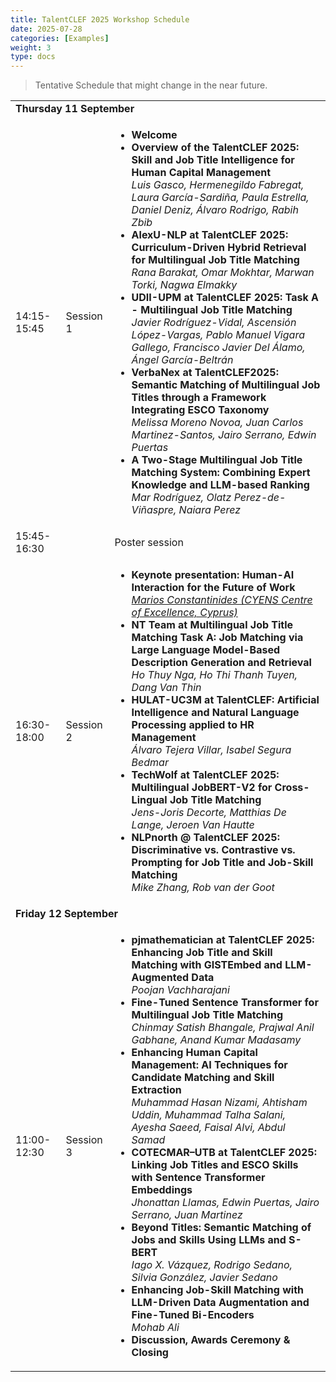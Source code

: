 ```yaml
---
title: TalentCLEF 2025 Workshop Schedule
date: 2025-07-28
categories: [Examples]
weight: 3
type: docs  
---
```


> Tentative Schedule that might change in the near future.


<table>

  <tbody>
    <tr><td colspan="3"><strong>Thursday 11 September</strong></td></tr>
    <tr>
      <td>14:15-15:45</td>
      <td>Session 1</td>
      <td>
        <ul>
          <li><strong>Welcome</strong></li>
          <li><strong>Overview of the TalentCLEF 2025: Skill and Job Title Intelligence for Human Capital Management</strong><br>
          <em>Luis Gasco, Hermenegildo Fabregat, Laura García-Sardiña, Paula Estrella, Daniel Deniz, Álvaro Rodrigo, Rabih Zbib</em></li>
          <li><strong>AlexU-NLP at TalentCLEF 2025: Curriculum-Driven Hybrid Retrieval for Multilingual Job Title Matching</strong><br>
          <em>Rana Barakat, Omar Mokhtar, Marwan Torki, Nagwa Elmakky</em></li>
          <li><strong>UDII-UPM at TalentCLEF 2025: Task A - Multilingual Job Title Matching</strong><br>
          <em>Javier Rodríguez-Vidal, Ascensión López-Vargas, Pablo Manuel Vigara Gallego, Francisco Javier Del Álamo, Ángel García-Beltrán</em></li>
          <li><strong>VerbaNex at TalentCLEF2025: Semantic Matching of Multilingual Job Titles through a Framework Integrating ESCO Taxonomy</strong> <br>
          <em>Melissa Moreno Novoa, Juan Carlos Martinez-Santos, Jairo Serrano, Edwin Puertas</em></li>
          <li><strong>A Two-Stage Multilingual Job Title Matching System: Combining Expert Knowledge and LLM-based Ranking</strong><br>
          <em>Mar Rodríguez, Olatz Perez-de-Viñaspre, Naiara Perez</em></li>
        </ul>
      </td>
    </tr>
    <tr>
      <td>15:45-16:30</td>
      <td></td>
      <td>Poster session</td>
    </tr>
    <tr>
      <td>16:30-18:00</td>
      <td>Session 2</td>
      <td>
        <ul>
          <li><strong>Keynote presentation: Human-AI Interaction for the Future of Work</strong><br>
          <a href="https://comarios.com/" target="_blank"><em>Marios Constantinides (CYENS Centre of Excellence, Cyprus)</em></a></li>
          <li><strong>NT Team at Multilingual Job Title Matching Task A: Job Matching via Large Language Model-Based Description Generation and Retrieval</strong><br>
          <em>Ho Thuy Nga, Ho Thi Thanh Tuyen, Dang Van Thin</em></li>
          <li><strong>HULAT-UC3M at TalentCLEF: Artificial Intelligence and Natural Language Processing applied to HR Management</strong><br>
          <em>Álvaro Tejera Villar, Isabel Segura Bedmar</em></li>
          <li><strong>TechWolf at TalentCLEF 2025: Multilingual JobBERT-V2 for Cross-Lingual Job Title Matching</strong><br>
          <em>Jens-Joris Decorte, Matthias De Lange, Jeroen Van Hautte</em></li>
          <li><strong>NLPnorth @ TalentCLEF 2025: Discriminative vs. Contrastive vs. Prompting for Job Title and Job-Skill Matching</strong><br>
          <em>Mike Zhang, Rob van der Goot</em></li>
        </ul>
      </td>
    </tr>
    <tr><td colspan="3"><strong>Friday 12 September</strong></td></tr>
    <tr>
      <td>11:00-12:30</td>
      <td>Session 3</td>
      <td>
        <ul>
          <li><strong>pjmathematician at TalentCLEF 2025: Enhancing Job Title and Skill Matching with GISTEmbed and LLM-Augmented Data</strong><br>
          <em>Poojan Vachharajani</em></li>
          <li><strong>Fine-Tuned Sentence Transformer for Multilingual Job Title Matching</strong> <br>
          <em>Chinmay Satish Bhangale, Prajwal Anil Gabhane, Anand Kumar Madasamy</em></li>
          <li><strong>Enhancing Human Capital Management: AI Techniques for Candidate Matching and Skill Extraction</strong><br>
          <em>Muhammad Hasan Nizami, Ahtisham Uddin, Muhammad Talha Salani, Ayesha Saeed, Faisal Alvi, Abdul Samad</em></li>
          <li><strong>COTECMAR–UTB at TalentCLEF 2025: Linking Job Titles and ESCO Skills with Sentence Transformer Embeddings</strong><br>
          <em>Jhonattan Llamas, Edwin Puertas, Jairo Serrano, Juan Martinez</em></li>
          <li><strong>Beyond Titles: Semantic Matching of Jobs and Skills Using LLMs and S-BERT</strong><br>
          <em>Iago X. Vázquez, Rodrigo Sedano, Silvia González, Javier Sedano</em></li>
          <li><strong>Enhancing Job-Skill Matching with LLM-Driven Data Augmentation and Fine-Tuned Bi-Encoders</strong><br>
          <em>Mohab Ali</em></li>
          <li><strong>Discussion, Awards Ceremony & Closing</strong></li>
        </ul>
      </td>
    </tr>
  </tbody>
</table>
